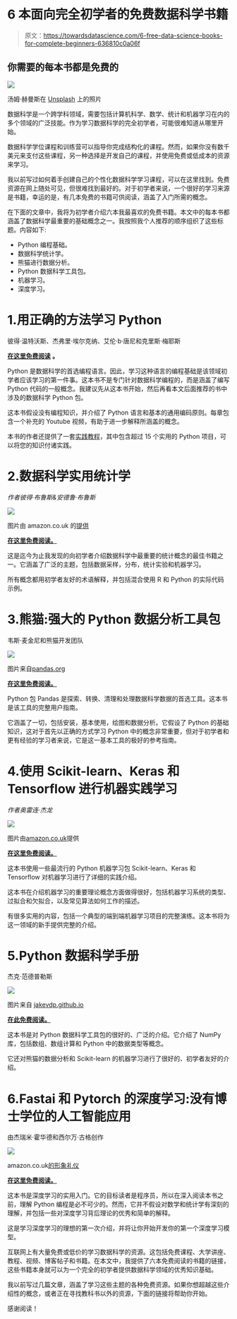 # 6 本面向完全初学者的免费数据科学书籍

> 原文：<https://towardsdatascience.com/6-free-data-science-books-for-complete-beginners-636810c0a06f>

## 你需要的每本书都是免费的

![](img/7e7683e423e11bebdd1c7076c745070b.png)

汤姆·赫曼斯在 [Unsplash](https://unsplash.com/s/photos/books?utm_source=unsplash&utm_medium=referral&utm_content=creditCopyText) 上的照片

数据科学是一个跨学科领域，需要包括计算机科学、数学、统计和机器学习在内的多个领域的广泛技能。作为学习数据科学的完全初学者，可能很难知道从哪里开始。

数据科学学位课程和训练营可以指导你完成结构化的课程。然而，如果你没有数千美元来支付这些课程，另一种选择是开发自己的课程，并使用免费或低成本的资源来学习。

我以前写过如何着手创建自己的个性化数据科学学习课程，可以在这里找到。免费资源在网上随处可见，但很难找到最好的。对于初学者来说，一个很好的学习来源是书籍，幸运的是，有几本免费的书籍可供阅读，涵盖了入门所需的概念。

在下面的文章中，我将为初学者介绍六本我最喜欢的免费书籍。本文中的每本书都涵盖了数据科学最重要的基础概念之一。我按照我个人推荐的顺序组织了这些标题。内容如下:

*   Python 编程基础。
*   数据科学统计学。
*   熊猫进行数据分析。
*   Python 数据科学工具包。
*   机器学习。
*   深度学习。

# 1.用正确的方法学习 Python

彼得·温特沃斯、杰弗里·埃尔克纳、艾伦·b·唐尼和克里斯·梅耶斯

[](https://learnpythontherightway.com/#about)  

[**在这里免费阅读**](https://learnpythontherightway.com/#read) **。**

Python 是数据科学的首选编程语言。因此，学习这种语言的编程基础是该领域初学者应该学习的第一件事。这本书不是专门针对数据科学编程的，而是涵盖了编写 Python 代码的一般概念。我建议先从这本书开始，然后再看本文后面推荐的书中涉及的数据科学 Python 包。

这本书假设没有编程知识，并介绍了 Python 语言和基本的通用编码原则。每章包含一个补充的 Youtube 视频，有助于进一步解释所涵盖的概念。

本书的作者还提供了一套[实践教程](https://www.codewithreplit.com)，其中包含超过 15 个实用的 Python 项目，可以将您的知识付诸实践。

# 2.数据科学实用统计学

*作者彼得·布鲁斯&安德鲁·布鲁斯*

![](img/aa3412289f21c86f075e34d93c2b64f7.png)

图片由 amazon.co.uk 的[提供](https://www.amazon.co.uk/Practical-Statistics-Scientists-Peter-Bruce/dp/1491952962)

[**在这里免费阅读。**](https://github.com/ghoshark/E_Books/blob/master/Practical%20Statistics%20for%20Data%20Scientists.pdf)

这是迄今为止我发现的向初学者介绍数据科学中最重要的统计概念的最佳书籍之一。它涵盖了广泛的主题，包括数据采样，分布，统计实验和机器学习。

所有概念都用初学者友好的术语解释，并包括混合使用 R 和 Python 的实际代码示例。

# 3.熊猫:强大的 Python 数据分析工具包

韦斯·麦金尼和熊猫开发团队

![](img/37691bd40ab2e527b8c7ac82fb440d18.png)

图片来自[pandas.org](https://pandas.pydata.org/docs/pandas.pdf)

[**在这里免费阅读。**](https://pandas.pydata.org/docs/pandas.pdf)

Python 包 Pandas 是探索、转换、清理和处理数据科学数据的首选工具。这本书是该工具的完整用户指南。

它涵盖了一切，包括安装，基本使用，绘图和数据分析。它假设了 Python 的基础知识，这对于首先以正确的方式学习 Python 中的概念非常重要，但对于初学者和更有经验的学习者来说，它是这一基本工具的极好的参考指南。

# 4.使用 Scikit-learn、Keras 和 Tensorflow 进行机器实践学习

*作者奥雷连·杰龙*

![](img/2e2b2e76ba412989c735d43f952056af.png)

图片由[amazon.co.uk](https://www.amazon.co.uk/Hands-Machine-Learning-Scikit-Learn-TensorFlow/dp/1491962291)提供

[**在这里免费阅读。**](https://www.knowledgeisle.com/wp-content/uploads/2019/12/2-Aurélien-Géron-Hands-On-Machine-Learning-with-Scikit-Learn-Keras-and-Tensorflow_-Concepts-Tools-and-Techniques-to-Build-Intelligent-Systems-O’Reilly-Media-2019.pdf)

这本书使用一些最流行的 Python 机器学习包 Scikit-learn、Keras 和 Tensorflow 对机器学习进行了详细的实践介绍。

这本书在介绍机器学习的重要理论概念方面做得很好，包括机器学习系统的类型、过拟合和欠拟合，以及常见算法如何工作的描述。

有很多实用的内容，包括一个典型的端到端机器学习项目的完整演练。这本书将为这一领域的新手提供完整的介绍。

# 5.Python 数据科学手册

杰克·范德普勒斯

![](img/11fd4fb5e947d2c346432bcbaa2e1af5.png)

图片来自 [jakevdp.github.io](https://jakevdp.github.io/PythonDataScienceHandbook/)

[**在此免费阅读。**](https://jakevdp.github.io/PythonDataScienceHandbook/)

这本书是对 Python 数据科学工具包的很好的、广泛的介绍。它介绍了 NumPy 库，包括数组、数组计算和 Python 中的数据类型等概念。

它还对熊猫的数据分析和 Scikit-learn 的机器学习进行了很好的、初学者友好的介绍。

# 6.Fastai 和 Pytorch 的深度学习:没有博士学位的人工智能应用

由杰瑞米·霍华德和西尔万·古格创作

![](img/97a5c814b2afaa42fefb5b75cde25d9f.png)

amazon.co.uk[的形象礼仪](https://www.amazon.co.uk/Deep-Learning-Coders-fastai-PyTorch/dp/1492045527/ref=asc_df_1492045527/?tag=googshopuk-21&linkCode=df0&hvadid=427942038446&hvpos=&hvnetw=g&hvrand=30326276525358601&hvpone=&hvptwo=&hvqmt=&hvdev=c&hvdvcmdl=&hvlocint=&hvlocphy=9045104&hvtargid=pla-917301026067&psc=1&th=1&psc=1&tag=&ref=&adgrpid=103526071870&hvpone=&hvptwo=&hvadid=427942038446&hvpos=&hvnetw=g&hvrand=30326276525358601&hvqmt=&hvdev=c&hvdvcmdl=&hvlocint=&hvlocphy=9045104&hvtargid=pla-917301026067)

[**在这里免费阅读。**](https://github.com/fastai/fastbook)

这本书是深度学习的实用入门。它的目标读者是程序员，所以在深入阅读本书之前，理解 Python 编程是必不可少的。然而，它并不假设对数学和统计学有深刻的理解，并包括一些对深度学习背后理论的优秀和简单的解释。

这是学习深度学习的理想的第一次介绍，并将让你开始开发你的第一个深度学习模型。

互联网上有大量免费或低价的学习数据科学的资源。这包括免费课程、大学讲座、教程、视频、博客帖子和书籍。在本文中，我提供了六本免费阅读的书籍的链接，这些书籍本身就可以为一个完全的初学者提供数据科学领域的优秀知识基础。

我以前写过几篇文章，涵盖了学习这些主题的各种免费资源。如果你想超越这些介绍性的概念，或者正在寻找教科书以外的资源，下面的链接将帮助你开始。

[](/how-to-learn-data-science-for-free-eda10f04d083)  [](/10-free-resources-for-learning-natural-language-processing-81a380540cd1)  [](https://rebecca-vickery.medium.com/data-science-learning-resources-ef034c8f2713)  

感谢阅读！